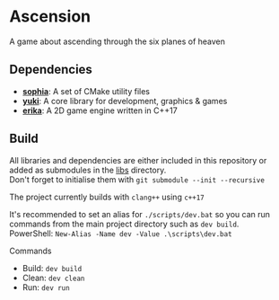 # Ascension
A game about ascending through the six planes of heaven

## Dependencies
- [**sophia**](https://github.com/r-ggraham/yuki): A set of CMake utility files
- [**yuki**](https://github.com/r-ggraham/yuki): A core library for development, graphics & games
- [**erika**](https://github.com/r-ggraham/erika): A 2D game engine written in C++17

## Build
All libraries and dependencies are either included in this repository or added as submodules in the [libs](libs) directory.  
Don't forget to initialise them with `git submodule --init --recursive`

The project currently builds with `clang++` using `c++17`

It's recommended to set an alias for `./scripts/dev.bat` so you can run commands from the main project directory such as `dev build`.  
PowerShell: `New-Alias -Name dev -Value .\scripts\dev.bat`

Commands
- Build: `dev build`  
- Clean: `dev clean`
- Run: `dev run`
